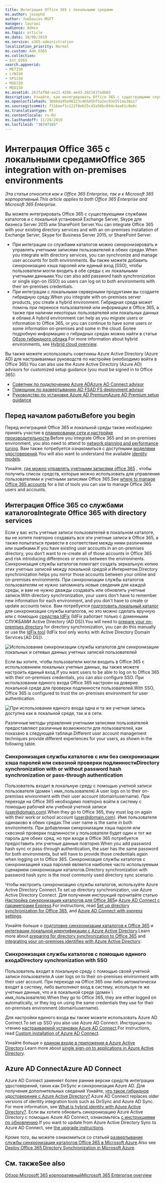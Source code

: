 ```yaml
---
title: Интеграция Office 365 с локальными средами
ms.author: josephd
author: JoeDavies-MSFT
manager: laurawi
audience: Admin
ms.topic: article
ms.date: 10/08/2019
ms.service: o365-administration
localization_priority: Normal
ms.custom: Adm_O365
ms.collection:
- Ent_O365
search.appverid:
- MET150
- LYN150
- SPS150
- MOE150
- MED150
ms.assetid: 263faf8d-aa21-428b-aed3-2021837a4b65
description: Узнайте, как интегрировать Office 365 с существующими службами каталогов.
ms.openlocfilehash: 36bbda95e96223c465d5bf5a2ec93e5514a38a17
ms.sourcegitcommit: f316aef1c122f8eb25c43a56bc894c4aa61c8e0c
ms.translationtype: MT
ms.contentlocale: ru-RU
ms.lasthandoff: 11/20/2019
ms.locfileid: "38747165"
---
```

# <a name="office-365-integration-with-on-premises-environments"></a><span data-ttu-id="f414f-103">Интеграция Office 365 с локальными средами</span><span class="sxs-lookup"><span data-stu-id="f414f-103">Office 365 integration with on-premises environments</span></span>

<span data-ttu-id="f414f-104">*Эта статья относится как к Office 365 Enterprise, так и к Microsoft 365 корпоративный.*</span><span class="sxs-lookup"><span data-stu-id="f414f-104">*This article applies to both Office 365 Enterprise and Microsoft 365 Enterprise.*</span></span>

<span data-ttu-id="f414f-105">Вы можете интегрировать Office 365 с существующими службами каталогов и с локальной установкой Exchange Server, Skype для бизнеса Server 2015 или SharePoint Server.</span><span class="sxs-lookup"><span data-stu-id="f414f-105">You can integrate Office 365 with your existing directory services and with an on-premises installation of Exchange Server, Skype for Business Server 2015, or SharePoint Server.</span></span>
  
 - <span data-ttu-id="f414f-106">При интеграции со службами каталогов можно синхронизировать и управлять учетными записями пользователей в обеих средах.</span><span class="sxs-lookup"><span data-stu-id="f414f-106">When you integrate with directory services, you can synchronize and manage user accounts for both environments.</span></span> <span data-ttu-id="f414f-107">Вы также можете добавить синхронизацию хэша паролей или единый вход (SSO), чтобы пользователи могли входить в обе среды с их локальными учетными данными.</span><span class="sxs-lookup"><span data-stu-id="f414f-107">You can also add password hash synchronization or single sign-on (SSO) so users can log on to both environments with their on-premises credentials.</span></span>
 - <span data-ttu-id="f414f-108">При интеграции с локальными серверными продуктами вы создаете гибридную среду.</span><span class="sxs-lookup"><span data-stu-id="f414f-108">When you integrate with on-premises server products, you create a hybrid environment.</span></span> <span data-ttu-id="f414f-109">Гибридная среда может помочь при переносе пользователей или информации в Office 365, а также при наличии некоторых пользователей или локальных данных в облаке.</span><span class="sxs-lookup"><span data-stu-id="f414f-109">A hybrid environment can help as you migrate users or information to Office 365, or you can continue to have some users or some information on-premises and some in the cloud.</span></span> <span data-ttu-id="f414f-110">Более подробную информацию о гибридных средах можно найти в статье [Обзор гибридного облака](https://docs.microsoft.com/Office365/Enterprise/hybrid-cloud-overview).</span><span class="sxs-lookup"><span data-stu-id="f414f-110">For more information about hybrid environments, see [Hybrid cloud overview](https://docs.microsoft.com/Office365/Enterprise/hybrid-cloud-overview).</span></span>

<span data-ttu-id="f414f-111">Вы также можете использовать советникы Azure Active Directory (Azure AD) для настраиваемых руководств по настройке (необходимо войти в Office 365):</span><span class="sxs-lookup"><span data-stu-id="f414f-111">You can also use the Azure Active Directory (Azure AD) advisors for customized setup guidance (you must be signed in to Office 365):</span></span>

- [<span data-ttu-id="f414f-112">Советник по подключению Azure AD</span><span class="sxs-lookup"><span data-stu-id="f414f-112">Azure AD Connect advisor</span></span>](https://aka.ms/aadconnectpwsync)
- [<span data-ttu-id="f414f-113">Помощник по развертыванию AD FS</span><span class="sxs-lookup"><span data-stu-id="f414f-113">AD FS deployment advisor</span></span>](https://aka.ms/adfsguidance)
- [<span data-ttu-id="f414f-114">Руководство по установке Azure AD Premium</span><span class="sxs-lookup"><span data-stu-id="f414f-114">Azure AD Premium setup guidance</span></span>](https://aka.ms/aadpguidance)
   
## <a name="before-you-begin"></a><span data-ttu-id="f414f-115">Перед началом работы</span><span class="sxs-lookup"><span data-stu-id="f414f-115">Before you begin</span></span>

<span data-ttu-id="f414f-116">Перед интеграцией Office 365 и локальной среды также необходимо принять участие в [планировании сети и настройке производительности](network-planning-and-performance.md).</span><span class="sxs-lookup"><span data-stu-id="f414f-116">Before you integrate Office 365 and an on-premises environment, you also need to attend to [network planning and performance tuning](network-planning-and-performance.md).</span></span> <span data-ttu-id="f414f-117">Вам также потребуется ознакомиться с доступными [моделями удостоверений](about-office-365-identity.md).</span><span class="sxs-lookup"><span data-stu-id="f414f-117">You will also want to understand the available [identity models](about-office-365-identity.md).</span></span> 

<span data-ttu-id="f414f-118">Узнайте, [где можно управлять учетными записями office 365](manage-office-365-accounts.md) , чтобы получить список средств, которые можно использовать для управления пользователями и учетными записями Office 365.</span><span class="sxs-lookup"><span data-stu-id="f414f-118">See [where to manage Office 365 accounts](manage-office-365-accounts.md) for a list of tools you can use to manage Office 365 users and accounts.</span></span> 
  
## <a name="integrate-office-365-with-directory-services"></a><span data-ttu-id="f414f-119">Интеграция Office 365 со службами каталогов</span><span class="sxs-lookup"><span data-stu-id="f414f-119">Integrate Office 365 with directory services</span></span>
<span data-ttu-id="f414f-120">Если у вас есть учетные записи пользователей в локальном каталоге, вы не хотите повторно создавать все эти учетные записи в Office 365, а также попытаться привести в соответствие между ними различиями или ошибками.</span><span class="sxs-lookup"><span data-stu-id="f414f-120">If you have existing user accounts in an on-premises directory, you don't want to re-create all of those accounts in Office 365 and risk introducing differences or errors between the environments.</span></span> <span data-ttu-id="f414f-121">Синхронизация службы каталогов помогает создать зеркальную копию этих учетных записей между локальной средой и Интернетом.</span><span class="sxs-lookup"><span data-stu-id="f414f-121">Directory synchronization helps you mirror those accounts between your online and on-premises environments.</span></span> <span data-ttu-id="f414f-122">При синхронизации службы каталогов пользователям не нужно запоминать новые сведения для каждой среды, и вам не нужно дважды создавать или обновлять учетные записи.</span><span class="sxs-lookup"><span data-stu-id="f414f-122">With directory synchronization, your users don't have to remember new information for each environment, and you don't have to create or update accounts twice.</span></span> <span data-ttu-id="f414f-123">Вам потребуется [подготовить локальный каталог](prepare-for-directory-synchronization.md) для синхронизации службы каталогов, но это можно сделать вручную или с помощью [средства IdFix](install-and-run-idfix.md) (IdFix работает только с доменными СЛУЖБАМИ Active Directory (AD DS)).</span><span class="sxs-lookup"><span data-stu-id="f414f-123">You will need to [prepare your on-premises directory](prepare-for-directory-synchronization.md) for directory synchronization, you can do this manually or use the [IdFix tool](install-and-run-idfix.md) (IdFix tool only works with Active Directory Domain Services [AD DS]).</span></span> 
  
![Использование синхронизации службы каталогов для синхронизации локальных и сетевых данных учетных записей пользователей](media/a64af0d0-9be6-46b1-8727-277e683abf5e.png)
  
<span data-ttu-id="f414f-125">Если вы хотите, чтобы пользователи могли входить в Office 365 с использованием локальных учетных данных, вы также можете настроить единый вход.</span><span class="sxs-lookup"><span data-stu-id="f414f-125">If you want users to be able to log on to Office 365 with their on-premises credentials, you can also configure SSO.</span></span> <span data-ttu-id="f414f-126">При использовании единого входа Office 365 настроен на доверие локальной среде для проверки подлинности пользователей.</span><span class="sxs-lookup"><span data-stu-id="f414f-126">With SSO, Office 365 is configured to trust the on-premises environment for user authentication.</span></span>
  
![При использовании единого входа одна и та же учетная запись доступна как в локальной среде, так и в сети.](media/d76235f2-8a53-405e-b8ef-dfa4cfc208b8.png)
  
<span data-ttu-id="f414f-128">Различные методы управления учетными записями пользователей предоставляют различные возможности для пользователей, как показано в следующей таблице.</span><span class="sxs-lookup"><span data-stu-id="f414f-128">Different user account management techniques provide different experiences for your users, as shown in the following table.</span></span>
 
### <a name="directory-synchronization-with-or-without-password-hash-synchronization-or-pass-through-authentication"></a><span data-ttu-id="f414f-129">Синхронизация службы каталогов с или без синхронизации хэша паролей или сквозной проверки подлинности</span><span class="sxs-lookup"><span data-stu-id="f414f-129">Directory synchronization with or without password hash synchronization or pass-through authentication</span></span>

<span data-ttu-id="f414f-130">Пользователь входит в локальную среду с помощью учетной записи пользователя (домен \ имя_пользователя).</span><span class="sxs-lookup"><span data-stu-id="f414f-130">A user logs on to their on-premises environment with their user account (domain\username).</span></span> <span data-ttu-id="f414f-131">При переходе на Office 365 необходимо повторно войти в систему с помощью рабочей или учебной учетной записи (user@domain.com).</span><span class="sxs-lookup"><span data-stu-id="f414f-131">When they go to Office 365, they must log on again with their work or school account (user@domain.com).</span></span> <span data-ttu-id="f414f-132">Имя пользователя одинаково в обеих средах.</span><span class="sxs-lookup"><span data-stu-id="f414f-132">The user name is the same in both environments.</span></span> <span data-ttu-id="f414f-133">При добавлении синхронизации хэша пароля или сквозной проверки подлинности у пользователя будет один и тот же пароль для обеих сред, но при входе в Office 365 потребуется предоставить эти учетные данные повторно.</span><span class="sxs-lookup"><span data-stu-id="f414f-133">When you add password hash sync or pass-through authentication, the user has the same password for both environments, but will have to provide those credentials again when logging on to Office 365.</span></span> <span data-ttu-id="f414f-134">Синхронизация службы каталогов с синхронизацией хэша паролей является наиболее часто используемым сценарием синхронизации каталогов.</span><span class="sxs-lookup"><span data-stu-id="f414f-134">Directory synchronization with password hash sync is the most commonly used directory sync scenario.</span></span>

<span data-ttu-id="f414f-135">Чтобы настроить синхронизацию службы каталогов, используйте Azure Active Directory Connect.</span><span class="sxs-lookup"><span data-stu-id="f414f-135">To set up directory synchronization, use Azure Active Directory Connect.</span></span> <span data-ttu-id="f414f-136">Для получения инструкций прочитайте статью [Настройка синхронизации каталогов для Office 365](set-up-directory-synchronization.md)и [Azure AD Connect с параметрами Express](https://go.microsoft.com/fwlink/p/?LinkId=698537).</span><span class="sxs-lookup"><span data-stu-id="f414f-136">For instructions, read [Set up directory synchronization for Office 365](set-up-directory-synchronization.md), and [Azure AD Connect with express settings](https://go.microsoft.com/fwlink/p/?LinkId=698537).</span></span>

<span data-ttu-id="f414f-137">Узнайте больше о [подготовке синхронизации каталогов к Office 365](prepare-for-directory-synchronization.md) и [интеграции локальной идентификации с Azure Active Directory](https://go.microsoft.com/fwlink/?LinkId=518101).</span><span class="sxs-lookup"><span data-stu-id="f414f-137">Learn more about [preparing for directory synchronization to Office 365](prepare-for-directory-synchronization.md) and [integrating your on-premises identifies with Azure Active Directory](https://go.microsoft.com/fwlink/?LinkId=518101).</span></span>

### <a name="directory-synchronization-with-sso"></a><span data-ttu-id="f414f-138">Синхронизация службы каталогов с помощью единого входа</span><span class="sxs-lookup"><span data-stu-id="f414f-138">Directory synchronization with SSO</span></span>

<span data-ttu-id="f414f-139">Пользователь входит в локальную среду с помощью своей учетной записи пользователя.</span><span class="sxs-lookup"><span data-stu-id="f414f-139">A user logs on to their on-premises environment with their user account.</span></span> <span data-ttu-id="f414f-140">При переходе на Office 365 они либо автоматически входят в систему, либо выполняют вход в систему, используя те же учетные данные, что и в локальной среде (домен \ имя_пользователя).</span><span class="sxs-lookup"><span data-stu-id="f414f-140">When they go to Office 365, they are either logged on automatically, or they log on using the same credentials they use for their on-premises environment (domain\username).</span></span>

<span data-ttu-id="f414f-141">Для настройки единого входа вы также можете использовать Azure AD Connect.</span><span class="sxs-lookup"><span data-stu-id="f414f-141">To set up SSO you also use Azure AD Connect.</span></span> <span data-ttu-id="f414f-142">Инструкции по чтению [настраиваемой установки Azure AD Connect](https://go.microsoft.com/fwlink/p/?LinkID=698430).</span><span class="sxs-lookup"><span data-stu-id="f414f-142">For instructions, read [Custom installation of Azure AD Connect](https://go.microsoft.com/fwlink/p/?LinkID=698430).</span></span>

<span data-ttu-id="f414f-143">Узнайте больше о [едином входе в приложения в Azure Active Directory](https://go.microsoft.com/fwlink/p/?LinkId=698604).</span><span class="sxs-lookup"><span data-stu-id="f414f-143">Learn more about [single sign-on to applications in Azure Active Directory](https://go.microsoft.com/fwlink/p/?LinkId=698604).</span></span>

## <a name="azure-ad-connect"></a><span data-ttu-id="f414f-144">Azure AD Connect</span><span class="sxs-lookup"><span data-stu-id="f414f-144">Azure AD Connect</span></span>

<span data-ttu-id="f414f-145">Azure AD Connect заменяет более ранние версии средств интеграции удостоверений, таких как DirSync и синхронизация Azure AD. Для получения дополнительных сведений Узнайте, [что такое гибридное удостоверение с Azure Active Directory?](https://go.microsoft.com/fwlink/p/?LinkId=527969).</span><span class="sxs-lookup"><span data-stu-id="f414f-145">Azure AD Connect replaces older versions of identity integration tools such as DirSync and Azure AD Sync. For more information, see [What is hybrid identity with Azure Active Directory?](https://go.microsoft.com/fwlink/p/?LinkId=527969).</span></span> <span data-ttu-id="f414f-146">Если вы хотите обновить синхронизацию Azure Active Directory с помощью Azure AD Connect, ознакомьтесь [с инструкциями по обновлению](https://go.microsoft.com/fwlink/p/?LinkId=733240).</span><span class="sxs-lookup"><span data-stu-id="f414f-146">If you want to update from Azure Active Directory Sync to Azure AD Connect, see [the upgrade instructions](https://go.microsoft.com/fwlink/p/?LinkId=733240).</span></span> 

<span data-ttu-id="f414f-147">Кроме того, вы можете ознакомиться со статьей [развертывание службы синхронизации каталогов Office 365 в Microsoft Azure](https://go.microsoft.com/fwlink/?LinkId=517887).</span><span class="sxs-lookup"><span data-stu-id="f414f-147">Also see [Deploy Office 365 Directory Synchronization in Microsoft Azure](https://go.microsoft.com/fwlink/?LinkId=517887).</span></span>

## <a name="see-also"></a><span data-ttu-id="f414f-148">См. также</span><span class="sxs-lookup"><span data-stu-id="f414f-148">See also</span></span>

[<span data-ttu-id="f414f-149">Обзор Microsoft 365 корпоративный</span><span class="sxs-lookup"><span data-stu-id="f414f-149">Microsoft 365 Enterprise overview</span></span>](https://docs.microsoft.com/microsoft-365/enterprise/microsoft-365-overview)
